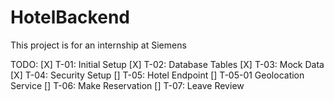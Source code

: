 # HotelBackend
This project is for an internship at Siemens

TODO:
[X] T-01: Initial Setup
[X] T-02: Database Tables
[X] T-03: Mock Data
[X] T-04: Security Setup
[] T-05: Hotel Endpoint
    [] T-05-01 Geolocation Service
[] T-06: Make Reservation
[] T-07: Leave Review